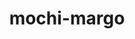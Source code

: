 ---
title: "mochi-margo"
layout: cache
categories: [package, develop]
meta: {"compilers": ["gcc@11.1.0", "gcc@11.4.0", "intel-oneapi-compilers@2025.1.0"], "num_specs": 56, "num_specs_by_stack": {"data-vis-sdk": 13, "e4s": 20, "e4s-neoverse-v2": 11, "e4s-oneapi": 12, "root": 56}, "oss": ["ubuntu20.04", "ubuntu22.04"], "platforms": ["linux"], "stacks": ["data-vis-sdk", "e4s", "e4s-neoverse-v2", "e4s-oneapi", "root"], "targets": ["neoverse_v2", "x86_64_v3"], "versions": ["0.19.0"]}
spec_details: [{"compiler": "intel-oneapi-compilers@2025.1.0", "hash": "22zuxc67jy3krmwrpxmrfm7wophxl7tx", "os": "ubuntu22.04", "platform": "linux", "size": "-", "stacks": ["e4s-oneapi", "root"], "target": "x86_64_v3", "variants": ["build_system=autotools"], "versions": ["0.19.0"]}, {"compiler": "gcc@11.4.0", "hash": "2n6sqrsick47ecnaknj3fdlwus2ttpsd", "os": "ubuntu22.04", "platform": "linux", "size": "-", "stacks": ["e4s-neoverse-v2", "root"], "target": "neoverse_v2", "variants": ["build_system=autotools"], "versions": ["0.19.0"]}, {"compiler": "gcc@11.4.0", "hash": "3r3s6qvjyrdxym6dymixjkispxn3flui", "os": "ubuntu22.04", "platform": "linux", "size": "-", "stacks": ["e4s", "root"], "target": "x86_64_v3", "variants": ["build_system=autotools"], "versions": ["0.19.0"]}, {"compiler": "intel-oneapi-compilers@2025.1.0", "hash": "5bpdiyyjflxzgdp57gwesvyl5zsmtpyn", "os": "ubuntu22.04", "platform": "linux", "size": "-", "stacks": ["e4s-oneapi", "root"], "target": "x86_64_v3", "variants": ["build_system=autotools"], "versions": ["0.19.0"]}, {"compiler": "gcc@11.4.0", "hash": "5eoi4vydfjvgt6nraunb2k6oypfnea3e", "os": "ubuntu22.04", "platform": "linux", "size": "-", "stacks": ["e4s", "root"], "target": "x86_64_v3", "variants": ["build_system=autotools"], "versions": ["0.19.0"]}, {"compiler": "gcc@11.1.0", "hash": "5qjcozf2wsxqqjnritkw2nrkgikc7yrm", "os": "ubuntu20.04", "platform": "linux", "size": "-", "stacks": ["data-vis-sdk", "root"], "target": "x86_64_v3", "variants": ["build_system=autotools"], "versions": ["0.19.0"]}, {"compiler": "gcc@11.1.0", "hash": "6nb5rsohbqihxcbnewuieqmdumyjwtyv", "os": "ubuntu20.04", "platform": "linux", "size": "-", "stacks": ["data-vis-sdk", "root"], "target": "x86_64_v3", "variants": ["build_system=autotools"], "versions": ["0.19.0"]}, {"compiler": "intel-oneapi-compilers@2025.1.0", "hash": "7eocb63lqffuklskxwzzatcnf57ouxkk", "os": "ubuntu22.04", "platform": "linux", "size": "-", "stacks": ["e4s-oneapi", "root"], "target": "x86_64_v3", "variants": ["build_system=autotools"], "versions": ["0.19.0"]}, {"compiler": "gcc@11.4.0", "hash": "a2udkfkam6he2tjdbjdpq3eptdv7ljmj", "os": "ubuntu22.04", "platform": "linux", "size": "-", "stacks": ["e4s", "root"], "target": "x86_64_v3", "variants": ["build_system=autotools"], "versions": ["0.19.0"]}, {"compiler": "gcc@11.4.0", "hash": "aexpea7jyvbm4bkio4s3pcub5z7taqfd", "os": "ubuntu22.04", "platform": "linux", "size": "-", "stacks": ["e4s-neoverse-v2", "root"], "target": "neoverse_v2", "variants": ["build_system=autotools"], "versions": ["0.19.0"]}, {"compiler": "gcc@11.4.0", "hash": "awkf5dmoqct5bnlvzepdr4m4cbule2hm", "os": "ubuntu22.04", "platform": "linux", "size": "-", "stacks": ["e4s-neoverse-v2", "root"], "target": "neoverse_v2", "variants": ["build_system=autotools"], "versions": ["0.19.0"]}, {"compiler": "gcc@11.4.0", "hash": "bqfep667tbrfsrtwzqnojorzqgo42hr7", "os": "ubuntu22.04", "platform": "linux", "size": "-", "stacks": ["e4s-neoverse-v2", "root"], "target": "neoverse_v2", "variants": ["build_system=autotools"], "versions": ["0.19.0"]}, {"compiler": "intel-oneapi-compilers@2025.1.0", "hash": "ct634pigx3sjcp5h75kbfmu6hffhatg4", "os": "ubuntu22.04", "platform": "linux", "size": "-", "stacks": ["e4s-oneapi", "root"], "target": "x86_64_v3", "variants": ["build_system=autotools"], "versions": ["0.19.0"]}, {"compiler": "intel-oneapi-compilers@2025.1.0", "hash": "cv3iibmkl2fgisysp2gxevnscg2ov6my", "os": "ubuntu22.04", "platform": "linux", "size": "-", "stacks": ["e4s-oneapi", "root"], "target": "x86_64_v3", "variants": ["build_system=autotools"], "versions": ["0.19.0"]}, {"compiler": "gcc@11.4.0", "hash": "eud5n2qvsnfs3r46zwsl7jabbf754vub", "os": "ubuntu22.04", "platform": "linux", "size": "-", "stacks": ["e4s", "root"], "target": "x86_64_v3", "variants": ["build_system=autotools"], "versions": ["0.19.0"]}, {"compiler": "gcc@11.4.0", "hash": "fdhol7bl7i4zoilezzjijcfzd576vtjs", "os": "ubuntu22.04", "platform": "linux", "size": "-", "stacks": ["e4s", "root"], "target": "x86_64_v3", "variants": ["build_system=autotools"], "versions": ["0.19.0"]}, {"compiler": "gcc@11.4.0", "hash": "fkndvazy3uxyzpqdqbvfovkjsicy3mhh", "os": "ubuntu22.04", "platform": "linux", "size": "-", "stacks": ["e4s", "root"], "target": "x86_64_v3", "variants": ["build_system=autotools"], "versions": ["0.19.0"]}, {"compiler": "gcc@11.4.0", "hash": "fwpm7vzdqestwcnoz4lcw4yposjhirmf", "os": "ubuntu22.04", "platform": "linux", "size": "-", "stacks": ["e4s", "root"], "target": "x86_64_v3", "variants": ["build_system=autotools"], "versions": ["0.19.0"]}, {"compiler": "gcc@11.1.0", "hash": "g2a36ck7tdxc5poo46zl3sabhpbvnce6", "os": "ubuntu20.04", "platform": "linux", "size": "-", "stacks": ["data-vis-sdk", "root"], "target": "x86_64_v3", "variants": ["build_system=autotools"], "versions": ["0.19.0"]}, {"compiler": "gcc@11.1.0", "hash": "gre7np22x57yqlqqhwrkdmdfqfao6um6", "os": "ubuntu20.04", "platform": "linux", "size": "-", "stacks": ["data-vis-sdk", "root"], "target": "x86_64_v3", "variants": ["build_system=autotools"], "versions": ["0.19.0"]}, {"compiler": "gcc@11.4.0", "hash": "gw3aqh5q7l6cb2xznfozbuiq3w3lzsmd", "os": "ubuntu22.04", "platform": "linux", "size": "-", "stacks": ["e4s-neoverse-v2", "root"], "target": "neoverse_v2", "variants": ["build_system=autotools"], "versions": ["0.19.0"]}, {"compiler": "gcc@11.4.0", "hash": "hfgclj5vk7i2gxsjvxvvvcronryawmjp", "os": "ubuntu22.04", "platform": "linux", "size": "-", "stacks": ["e4s-neoverse-v2", "root"], "target": "neoverse_v2", "variants": ["build_system=autotools"], "versions": ["0.19.0"]}, {"compiler": "gcc@11.4.0", "hash": "hsy3hk5rwxg4aio3223rqb25p3c7yie7", "os": "ubuntu22.04", "platform": "linux", "size": "-", "stacks": ["e4s", "root"], "target": "x86_64_v3", "variants": ["build_system=autotools"], "versions": ["0.19.0"]}, {"compiler": "gcc@11.4.0", "hash": "hu3ok5i4dftp35nqtokc6pyrn3rwksbo", "os": "ubuntu22.04", "platform": "linux", "size": "-", "stacks": ["e4s", "root"], "target": "x86_64_v3", "variants": ["build_system=autotools"], "versions": ["0.19.0"]}, {"compiler": "gcc@11.1.0", "hash": "iobypndt2lmub25jonyhssoiadjmxhaf", "os": "ubuntu20.04", "platform": "linux", "size": "-", "stacks": ["data-vis-sdk", "root"], "target": "x86_64_v3", "variants": ["build_system=autotools"], "versions": ["0.19.0"]}, {"compiler": "gcc@11.4.0", "hash": "jgzdkb2qtwa7gofkifsugihtkgsb7wmi", "os": "ubuntu22.04", "platform": "linux", "size": "-", "stacks": ["e4s-neoverse-v2", "root"], "target": "neoverse_v2", "variants": ["build_system=autotools"], "versions": ["0.19.0"]}, {"compiler": "intel-oneapi-compilers@2025.1.0", "hash": "jlxygx3g42hmdt3fggsfy3z7zkzxstt3", "os": "ubuntu22.04", "platform": "linux", "size": "-", "stacks": ["e4s-oneapi", "root"], "target": "x86_64_v3", "variants": ["build_system=autotools"], "versions": ["0.19.0"]}, {"compiler": "intel-oneapi-compilers@2025.1.0", "hash": "jy7rjnxqcafqwzhouc3nrbg3t7kmjtib", "os": "ubuntu22.04", "platform": "linux", "size": "-", "stacks": ["e4s-oneapi", "root"], "target": "x86_64_v3", "variants": ["build_system=autotools"], "versions": ["0.19.0"]}, {"compiler": "gcc@11.1.0", "hash": "kwfgmuhlxe7hbtfovjbc3jb7ladosmqc", "os": "ubuntu20.04", "platform": "linux", "size": "-", "stacks": ["data-vis-sdk", "root"], "target": "x86_64_v3", "variants": ["build_system=autotools"], "versions": ["0.19.0"]}, {"compiler": "intel-oneapi-compilers@2025.1.0", "hash": "kx5osp73f3q2wcip5a52lrxqt4y7biec", "os": "ubuntu22.04", "platform": "linux", "size": "-", "stacks": ["e4s-oneapi", "root"], "target": "x86_64_v3", "variants": ["build_system=autotools"], "versions": ["0.19.0"]}, {"compiler": "gcc@11.1.0", "hash": "lw3kgv7aigf4yvxqxwouzwhyl4nxxwkq", "os": "ubuntu20.04", "platform": "linux", "size": "-", "stacks": ["data-vis-sdk", "root"], "target": "x86_64_v3", "variants": ["build_system=autotools"], "versions": ["0.19.0"]}, {"compiler": "gcc@11.1.0", "hash": "mfvpx3cslmlee6pzgu3zcp4ltqiczfgm", "os": "ubuntu20.04", "platform": "linux", "size": "-", "stacks": ["data-vis-sdk", "root"], "target": "x86_64_v3", "variants": ["build_system=autotools"], "versions": ["0.19.0"]}, {"compiler": "gcc@11.1.0", "hash": "nib7cn7jh5lk6hxyfnukwu2vsid24kco", "os": "ubuntu20.04", "platform": "linux", "size": "-", "stacks": ["data-vis-sdk", "root"], "target": "x86_64_v3", "variants": ["build_system=autotools"], "versions": ["0.19.0"]}, {"compiler": "gcc@11.1.0", "hash": "odanrjkoeoyn4tn5sduxtsqcnse5llf4", "os": "ubuntu20.04", "platform": "linux", "size": "-", "stacks": ["data-vis-sdk", "root"], "target": "x86_64_v3", "variants": ["build_system=autotools"], "versions": ["0.19.0"]}, {"compiler": "gcc@11.4.0", "hash": "owbg63t2bm2kl4xud3plypdvm5uw6rjj", "os": "ubuntu22.04", "platform": "linux", "size": "-", "stacks": ["e4s", "root"], "target": "x86_64_v3", "variants": ["build_system=autotools"], "versions": ["0.19.0"]}, {"compiler": "gcc@11.4.0", "hash": "owefhvj24izsini3rxyylqdp7ihyiskg", "os": "ubuntu22.04", "platform": "linux", "size": "-", "stacks": ["e4s", "root"], "target": "x86_64_v3", "variants": ["build_system=autotools"], "versions": ["0.19.0"]}, {"compiler": "gcc@11.4.0", "hash": "r442fehphqnxrzeswcfc2njxwt5xokeo", "os": "ubuntu22.04", "platform": "linux", "size": "-", "stacks": ["e4s", "root"], "target": "x86_64_v3", "variants": ["build_system=autotools"], "versions": ["0.19.0"]}, {"compiler": "intel-oneapi-compilers@2025.1.0", "hash": "rnylhcxcshtewleslywmbbxqr4ezdgku", "os": "ubuntu22.04", "platform": "linux", "size": "-", "stacks": ["e4s-oneapi", "root"], "target": "x86_64_v3", "variants": ["build_system=autotools"], "versions": ["0.19.0"]}, {"compiler": "gcc@11.4.0", "hash": "rwjgijngjwgfturbcdt7lz5fl7dmvlat", "os": "ubuntu22.04", "platform": "linux", "size": "-", "stacks": ["e4s", "root"], "target": "x86_64_v3", "variants": ["build_system=autotools"], "versions": ["0.19.0"]}, {"compiler": "gcc@11.4.0", "hash": "t6v4xfckg3k6tr4szfl2enkpgkvuears", "os": "ubuntu22.04", "platform": "linux", "size": "-", "stacks": ["e4s", "root"], "target": "x86_64_v3", "variants": ["build_system=autotools"], "versions": ["0.19.0"]}, {"compiler": "gcc@11.1.0", "hash": "tdqcgzmc7rcvw2ctnzln3hzbuuitwoxu", "os": "ubuntu20.04", "platform": "linux", "size": "-", "stacks": ["data-vis-sdk", "root"], "target": "x86_64_v3", "variants": ["build_system=autotools"], "versions": ["0.19.0"]}, {"compiler": "gcc@11.4.0", "hash": "th2ndw7zhgfxuvs5hueykrxelktw7hqn", "os": "ubuntu22.04", "platform": "linux", "size": "-", "stacks": ["e4s", "root"], "target": "x86_64_v3", "variants": ["build_system=autotools"], "versions": ["0.19.0"]}, {"compiler": "gcc@11.4.0", "hash": "tpi5nlfiokrebriykg6h5lj4rccgzkad", "os": "ubuntu22.04", "platform": "linux", "size": "-", "stacks": ["e4s-neoverse-v2", "root"], "target": "neoverse_v2", "variants": ["build_system=autotools"], "versions": ["0.19.0"]}, {"compiler": "gcc@11.4.0", "hash": "trpukq734f5ihj75ynopmshi7n4h7gvt", "os": "ubuntu22.04", "platform": "linux", "size": "-", "stacks": ["e4s", "root"], "target": "x86_64_v3", "variants": ["build_system=autotools"], "versions": ["0.19.0"]}, {"compiler": "intel-oneapi-compilers@2025.1.0", "hash": "umrerefya3g43m3wzzwotpi7u3l3pp3g", "os": "ubuntu22.04", "platform": "linux", "size": "-", "stacks": ["e4s-oneapi", "root"], "target": "x86_64_v3", "variants": ["build_system=autotools"], "versions": ["0.19.0"]}, {"compiler": "gcc@11.1.0", "hash": "umvnymja22c5zfw5lp2dvemyu4pr52sk", "os": "ubuntu20.04", "platform": "linux", "size": "-", "stacks": ["data-vis-sdk", "root"], "target": "x86_64_v3", "variants": ["build_system=autotools"], "versions": ["0.19.0"]}, {"compiler": "gcc@11.4.0", "hash": "upxfuxcly2n4ed4fnsr3kp5cb4ysbypu", "os": "ubuntu22.04", "platform": "linux", "size": "-", "stacks": ["e4s-neoverse-v2", "root"], "target": "neoverse_v2", "variants": ["build_system=autotools"], "versions": ["0.19.0"]}, {"compiler": "gcc@11.4.0", "hash": "urolopqxjtvrbplmg3omzzeb3jjclmtk", "os": "ubuntu22.04", "platform": "linux", "size": "-", "stacks": ["e4s", "root"], "target": "x86_64_v3", "variants": ["build_system=autotools"], "versions": ["0.19.0"]}, {"compiler": "gcc@11.4.0", "hash": "vc7q74ghv6hmwyti4fzwc5v6gpm42mok", "os": "ubuntu22.04", "platform": "linux", "size": "-", "stacks": ["e4s", "root"], "target": "x86_64_v3", "variants": ["build_system=autotools"], "versions": ["0.19.0"]}, {"compiler": "intel-oneapi-compilers@2025.1.0", "hash": "wpmiudg4y7zlxpinmdxnsmhp3fw7jeci", "os": "ubuntu22.04", "platform": "linux", "size": "-", "stacks": ["e4s-oneapi", "root"], "target": "x86_64_v3", "variants": ["build_system=autotools"], "versions": ["0.19.0"]}, {"compiler": "intel-oneapi-compilers@2025.1.0", "hash": "xewepg7t7uug7oirrf7xl377cri5ubxx", "os": "ubuntu22.04", "platform": "linux", "size": "-", "stacks": ["e4s-oneapi", "root"], "target": "x86_64_v3", "variants": ["build_system=autotools"], "versions": ["0.19.0"]}, {"compiler": "gcc@11.1.0", "hash": "xsykgwm5iumpm4sgkfsmnb7zirdeg36v", "os": "ubuntu20.04", "platform": "linux", "size": "-", "stacks": ["data-vis-sdk", "root"], "target": "x86_64_v3", "variants": ["build_system=autotools"], "versions": ["0.19.0"]}, {"compiler": "gcc@11.4.0", "hash": "ynzyoyyinn4eadix7dld5muw7teqbyd7", "os": "ubuntu22.04", "platform": "linux", "size": "-", "stacks": ["e4s", "root"], "target": "x86_64_v3", "variants": ["build_system=autotools"], "versions": ["0.19.0"]}, {"compiler": "gcc@11.4.0", "hash": "z3voiqwv66apv3qizsjhw2zbgafocg5v", "os": "ubuntu22.04", "platform": "linux", "size": "-", "stacks": ["e4s-neoverse-v2", "root"], "target": "neoverse_v2", "variants": ["build_system=autotools"], "versions": ["0.19.0"]}, {"compiler": "gcc@11.4.0", "hash": "zwmyo6s6cb2t42wl2si7l3j7cc373ju6", "os": "ubuntu22.04", "platform": "linux", "size": "-", "stacks": ["e4s", "root"], "target": "x86_64_v3", "variants": ["build_system=autotools"], "versions": ["0.19.0"]}, {"compiler": "gcc@11.4.0", "hash": "zynrhrzp2ekzjgietoo7lhugpzan7whh", "os": "ubuntu22.04", "platform": "linux", "size": "-", "stacks": ["e4s-neoverse-v2", "root"], "target": "neoverse_v2", "variants": ["build_system=autotools"], "versions": ["0.19.0"]}]
---